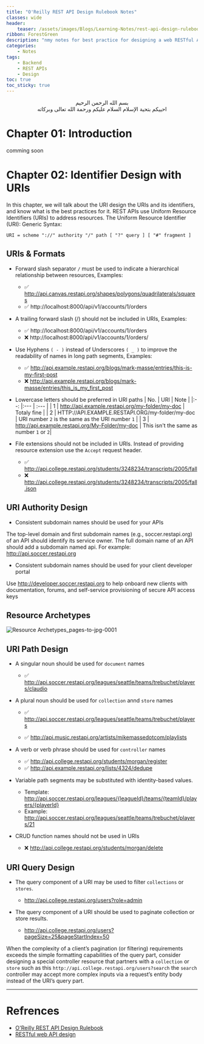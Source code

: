 ```yaml
---
title: "O'Reilly REST API Design Rulebook Notes"
classes: wide
header:
    teaser: /assets/images/Blogs/Learning-Notes/rest-api-design-rulebook.png
ribbon: ForestGreen
description: "nmy notes for best practice for designing a web RESTful APIs"
categories:
    - Notes
tags:
    - Backend
    - REST APIs
    - Design
toc: true
toc_sticky: true
---
```


<div align="center">

بسم الله الرحمن الرحيم <br> احييكم بتحية الإسلام السلام عليكم ورحمة الله تعالى وبركاته

</div>

# Chapter 01: Introduction

comming soon

# Chapter 02: Identifier Design with URIs

In this chapter, we will talk about the URI design the URIs and its identifiers, and know what is the best practices for it. REST APIs use Uniform Resource Identifiers (URIs) to address resources. The Uniform Resource Identifier (URI): Generic Syntax: 

`URI = scheme "://" authority "/" path [ "?" query ] [ "#" fragment ]`

## URIs & Formats
- Forward slash separator `/` must be used to indicate a hierarchical relationship between resources, Examples:
    - ✅ http://api.canvas.restapi.org/shapes/polygons/quadrilaterals/squares
    - ✅ http://localhost:8000/api/v1/accounts/1/orders 

- A trailing forward slash (/) should not be included in URIs, Examples:
    - ✅ http://localhost:8000/api/v1/accounts/1/orders
    - ❌ http://localhost:8000/api/v1/accounts/1/orders/

- Use Hyphens `( - )` instead of Underscores `( _ )` to improve the readability of names in long path segments, Examples:
    - ✅ http://api.example.restapi.org/blogs/mark-masse/entries/this-is-my-first-post
    - ❌ http://api.example.restapi.org/blogs/mark-masse/entries/this_is_my_first_post

- Lowercase letters should be preferred in URI paths
    | No. | URI | Note |
    |:--: |:--- | :--- |
    |  1  | http://api.example.restapi.org/my-folder/my-doc | Totaly fine |
    |  2  | HTTP://API.EXAMPLE.RESTAPI.ORG/my-folder/my-doc | URI number `2` is the same as the URI number `1` |
    |  3  | http://api.example.restapi.org/My-Folder/my-doc | This isn't the same as number `1` or `2`|

- File extensions should not be included in URIs. Instead of providing resource extension use the `Accept` request header.
    - ✅ http://api.college.restapi.org/students/3248234/transcripts/2005/fall
    - ❌ http://api.college.restapi.org/students/3248234/transcripts/2005/fall.json


## URI Authority Design

- Consistent subdomain names should be used for your APIs

The top-level domain and first subdomain names (e.g., soccer.restapi.org) of an API should identify its service owner. The full domain name of an API should add a subdomain named api. For example: http://api.soccer.restapi.org

- Consistent subdomain names should be used for your client developer portal

Use http://developer.soccer.restapi.org to help onboard new clients with documentation, forums, and self-service provisioning of secure API access keys

## Resource Archetypes

![Resource Archetypes_pages-to-jpg-0001](https://github.com/0xGhazy/0xGhazy/assets/60070427/f61e51d1-2b79-4b1b-812e-891a17b39f8c)


## URI Path Design

- A singular noun should be used for `document` names
    - ✅ http://api.soccer.restapi.org/leagues/seattle/teams/trebuchet/players/claudio

- A plural noun should be used for `collection` annd `store` names
    - ✅ http://api.soccer.restapi.org/leagues/seattle/teams/trebuchet/players

    - ✅ http://api.music.restapi.org/artists/mikemassedotcom/playlists

- A verb or verb phrase should be used for `controller` names
    - ✅ http://api.college.restapi.org/students/morgan/register
    - ✅ http://api.example.restapi.org/lists/4324/dedupe

- Variable path segments may be substituted with identity-based values.
    - Template: http://api.soccer.restapi.org/leagues/{leagueId}/teams/{teamId}/players/{playerId} 
    - Example: http://api.soccer.restapi.org/leagues/seattle/teams/trebuchet/players/21

- CRUD function names should not be used in URIs
    - ❌ http://api.college.restapi.org/students/morgan/delete

## URI Query Design

- The query component of a URI may be used to filter `collections` or `stores`.
    - http://api.college.restapi.org/users?role=admin

- The query component of a URI should be used to paginate collection or store results.
    - http://api.college.restapi.org/users?pageSize=25&pageStartIndex=50

When the complexity of a client’s pagination (or filtering) requirements exceeds the simple formatting capabilities of the query part, consider designing a special controller resource that partners with a `collection` or `store` such as this `http://api.college.restapi.org/users?search` the `search` controller may accept more complex inputs via a request’s entity body instead of the URI’s query part.

---

# Refrences
- [O'Reilly REST API Design Rulebook](https://www.oreilly.com/library/view/rest-api-design/9781449317904/)
- [RESTful web API design](https://learn.microsoft.com/en-us/azure/architecture/best-practices/api-design)
